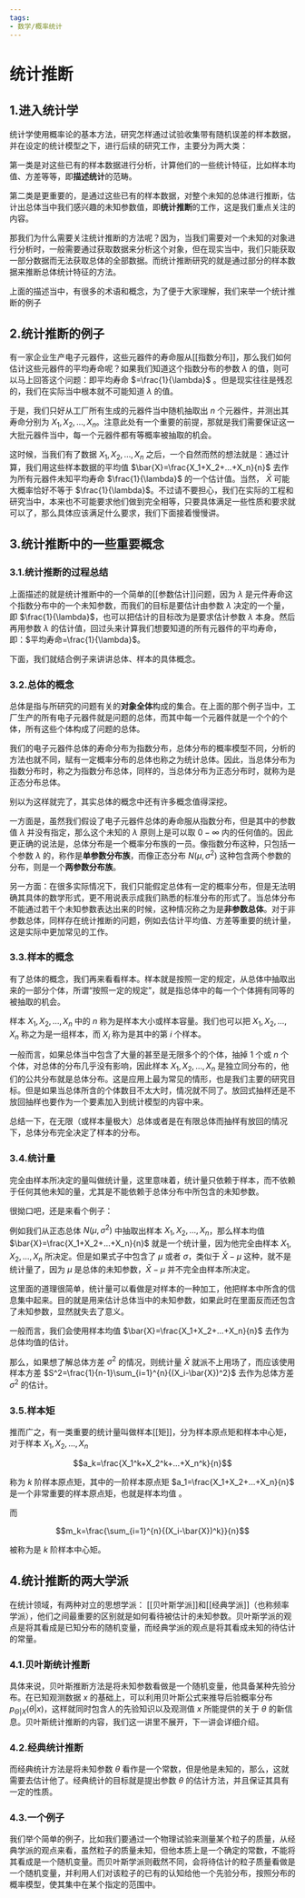 ```yaml
---
tags:
- 数学/概率统计
---
```


# 统计推断

## 1.进入统计学

统计学使用概率论的基本方法，研究怎样通过试验收集带有随机误差的样本数据，并在设定的统计模型之下，进行后续的研究工作，主要分为两大类：

第一类是对这些已有的样本数据进行分析，计算他们的一些统计特征，比如样本均值、方差等等，即**描述统计**的范畴。

第二类是更重要的，是通过这些已有的样本数据，对整个未知的总体进行推断，估计出总体当中我们感兴趣的未知参数值，即**统计推断**的工作，这是我们重点关注的内容。

那我们为什么需要关注统计推断的方法呢？因为，当我们需要对一个未知的对象进行分析时，一般需要通过获取数据来分析这个对象，但在现实当中，我们只能获取一部分数据而无法获取总体的全部数据。而统计推断研究的就是通过部分的样本数据来推断总体统计特征的方法。

上面的描述当中，有很多的术语和概念，为了便于大家理解，我们来举一个统计推断的例子

## 2.统计推断的例子

有一家企业生产电子元器件，这些元器件的寿命服从[[指数分布]]，那么我们如何估计这些元器件的平均寿命呢？如果我们知道这个指数分布的参数 $\lambda$ 的值，则可以马上回答这个问题：即平均寿命 $=\frac{1}{\lambda}$ 。但是现实往往是残忍的，我们在实际当中根本就不可能知道 $\lambda$ 的值。

于是，我们只好从工厂所有生成的元器件当中随机抽取出 $n$ 个元器件，并测出其寿命分别为 $X_1,X_2,…,X_n$。注意此处有一个重要的前提，那就是我们需要保证这一大批元器件当中，每一个元器件都有等概率被抽取的机会。

这时候，当我们有了数据 $X_1,X_2,…,X_n$ 之后，一个自然而然的想法就是：通过计算，我们用这些样本数据的平均值 $\bar{X}=\frac{X_1+X_2+…+X_n}{n}$ 去作为所有元器件未知平均寿命 $\frac{1}{\lambda}$ 的一个估计值。当然， $\bar{X}$ 可能大概率恰好不等于 $\frac{1}{\lambda}$。不过请不要担心，我们在实际的工程和研究当中，本来也不可能要求他们做到完全相等，只要具体满足一些性质和要求就可以了，那么具体应该满足什么要求，我们下面接着慢慢讲。

## 3.统计推断中的一些重要概念

### 3.1.统计推断的过程总结

上面描述的就是统计推断中的一个简单的[[参数估计]]问题，因为 $\lambda$ 是元件寿命这个指数分布中的一个未知参数，而我们的目标是要估计由参数 $\lambda$ 决定的一个量，即 $\frac{1}{\lambda}$，也可以把估计的目标改为是要求估计参数 $\lambda$ 本身。然后再用参数 $\lambda$ 的估计值，回过头来计算我们想要知道的所有元器件的平均寿命，即：$平均寿命=\frac{1}{\lambda}$。

下面，我们就结合例子来讲讲总体、样本的具体概念。

### 3.2.总体的概念

总体是指与所研究的问题有关的**对象全体**构成的集合。在上面的那个例子当中，工厂生产的所有电子元器件就是问题的总体，而其中每一个元器件就是一个个的个体，所有这些个体构成了问题的总体。

我们的电子元器件总体的寿命分布为指数分布，总体分布的概率模型不同，分析的方法也就不同，赋有一定概率分布的总体也称之为统计总体。因此，当总体分布为指数分布时，称之为指数分布总体，同样的，当总体分布为正态分布时，就称为是正态分布总体。

别以为这样就完了，其实总体的概念中还有许多概念值得深挖。

一方面是，虽然我们假设了电子元器件总体的寿命服从指数分布，但是其中的参数值 $\lambda$ 并没有指定，那么这个未知的 $\lambda$ 原则上是可以取 $0 - \infty$ 内的任何值的。因此更正确的说法是，总体分布是一个概率分布族的一员。像指数分布这种，只包括一个参数 $\lambda$ 的，称作是**单参数分布族**，而像正态分布 $N(\mu,\sigma^2)$ 这种包含两个参数的分布，则是一个**两参数分布族**。

另一方面：在很多实际情况下，我们只能假定总体有一定的概率分布，但是无法明确其具体的数学形式，更不用说表示成我们熟悉的标准分布的形式了。当总体分布不能通过若干个未知参数表达出来的时候，这种情况称之为是**非参数总体**。对于非参数总体，同样存在统计推断的问题，例如去估计平均值、方差等重要的统计量，这是实际中更加常见的工作。

### 3.3.样本的概念

有了总体的概念，我们再来看看样本。样本就是按照一定的规定，从总体中抽取出来的一部分个体，所谓“按照一定的规定”，就是指总体中的每一个个体拥有同等的被抽取的机会。

样本 $X_1,X_2,…,X_n$ 中的 $n$ 称为是样本大小或样本容量。我们也可以把 $X_1,X_2,…,X_n$ 称之为是一组样本，而 $X_i$ 称为是其中的第 $i$ 个样本。

一般而言，如果总体当中包含了大量的甚至是无限多个的个体，抽掉 $1$ 个或 $n$ 个个体，对总体的分布几乎没有影响，因此样本 $X_1,X_2,…,X_n$ 是独立同分布的，他们的公共分布就是总体分布。这是应用上最为常见的情形，也是我们主要的研究目标。但是如果当总体所含的个体数目不太大时，情况就不同了。放回式抽样还是不放回抽样也要作为一个要素加入到统计模型的内容中来。

总结一下，在无限（或样本量极大）总体或者是在有限总体而抽样有放回的情况下，总体分布完全决定了样本的分布。

### 3.4.统计量

完全由样本所决定的量叫做统计量，这里意味着，统计量只依赖于样本，而不依赖于任何其他未知的量，尤其是不能依赖于总体分布中所包含的未知参数。

很拗口吧，还是来看个例子：

例如我们从正态总体 $N(\mu,\sigma^2)$ 中抽取出样本 $X_1,X_2,…,X_n$，那么样本均值 $\bar{X}=\frac{X_1+X_2+…+X_n}{n}$ 就是一个统计量，因为他完全由样本 $X_1,X_2,…,X_n$ 所决定。但是如果式子中包含了 $\mu$ 或者 $\sigma$，类似于 $\bar{X}-\mu$ 这种，就不是统计量了，因为 $\mu$ 是总体的未知参数，$\bar{X}-\mu$ 并不完全由样本所决定。

这里面的道理很简单，统计量可以看做是对样本的一种加工，他把样本中所含的信息集中起来。目的就是用来估计总体当中的未知参数，如果此时在里面反而还包含了未知参数，显然就失去了意义。

一般而言，我们会使用样本均值 $\bar{X}=\frac{X_1+X_2+…+X_n}{n}$ 去作为总体均值的估计。

那么，如果想了解总体方差 $\sigma^2$ 的情况，则统计量 $\bar{X}$ 就派不上用场了，而应该使用样本方差 $S^2=\frac{1}{n-1}\sum_{i=1}^{n}{(X_i-\bar{X})^2}$ 去作为总体方差 $\sigma^2$ 的估计。

### 3.5.样本矩

推而广之，有一类重要的统计量叫做样本[[矩]]，分为样本原点矩和样本中心矩，对于样本 $X_1,X_2,…,X_n$

$$a_k=\frac{X_1^k+X_2^k+…+X_n^k}{n}$$

称为 $k$ 阶样本原点矩，其中的一阶样本原点矩 $a_1=\frac{X_1+X_2+…+X_n}{n}$ 是一个非常重要的样本原点矩，也就是样本均值 。

而 

$$m_k=\frac{\sum_{i=1}^{n}{(X_i-\bar{X})^k}}{n}$$

被称为是 $k$ 阶样本中心矩。

## 4.统计推断的两大学派

在统计领域，有两种对立的思想学派： [[贝叶斯学派]]和[[经典学派]]（也称频率学派），他们之间最重要的区别就是如何看待被估计的未知参数。贝叶斯学派的观点是将其看成是已知分布的随机变量，而经典学派的观点是将其看成未知的待估计的常量。

### 4.1.贝叶斯统计推断

具体来说，贝叶斯推断方法是将未知参数看做是一个随机变量，他具备某种先验分布。在已知观测数据 $x$ 的基础上，可以利用贝叶斯公式来推导后验概率分布 $p_{\Theta|X}(\theta|x)$，这样就同时包含人的先验知识以及观测值 $x$ 所能提供的关于 $\theta$ 的新信息。贝叶斯统计推断的内容，我们这一讲里不展开，下一讲会详细介绍。

### 4.2.经典统计推断

而经典统计方法是将未知参数 $\theta$ 看作是一个常数，但是他是未知的，那么，这就需要去估计他了。经典统计的目标就是提出参数 $\theta$ 的估计方法，并且保证其具有一定的性质。

### 4.3.一个例子

我们举个简单的例子，比如我们要通过一个物理试验来测量某个粒子的质量，从经典学派的观点来看，虽然粒子的质量未知，但他本质上是一个确定的常数，不能将其看成是一个随机变量。而贝叶斯学派则截然不同，会将待估计的粒子质量看做是一个随机变量，并利用人们对该粒子的已有的认知给他一个先验分布，按照分布的概率模型，使其集中在某个指定的范围中。
